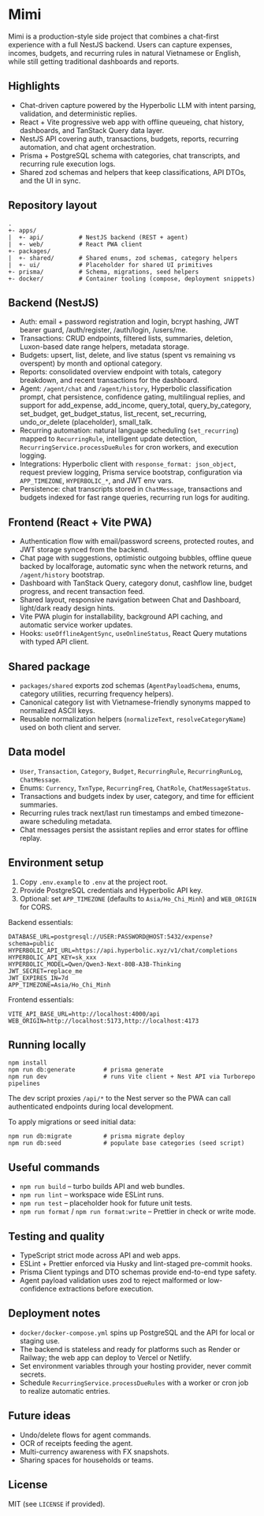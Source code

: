 ﻿# Mimi

Mimi is a production-style side project that combines a chat-first experience with a full NestJS backend. Users can capture expenses, incomes, budgets, and recurring rules in natural Vietnamese or English, while still getting traditional dashboards and reports.

## Highlights

- Chat-driven capture powered by the Hyperbolic LLM with intent parsing, validation, and deterministic replies.
- React + Vite progressive web app with offline queueing, chat history, dashboards, and TanStack Query data layer.
- NestJS API covering auth, transactions, budgets, reports, recurring automation, and chat agent orchestration.
- Prisma + PostgreSQL schema with categories, chat transcripts, and recurring rule execution logs.
- Shared zod schemas and helpers that keep classifications, API DTOs, and the UI in sync.

## Repository layout

```
.
+- apps/
|  +- api/          # NestJS backend (REST + agent)
|  +- web/          # React PWA client
+- packages/
|  +- shared/       # Shared enums, zod schemas, category helpers
|  +- ui/           # Placeholder for shared UI primitives
+- prisma/          # Schema, migrations, seed helpers
+- docker/          # Container tooling (compose, deployment snippets)
```

## Backend (NestJS)

- Auth: email + password registration and login, bcrypt hashing, JWT bearer guard, /auth/register, /auth/login, /users/me.
- Transactions: CRUD endpoints, filtered lists, summaries, deletion, Luxon-based date range helpers, metadata storage.
- Budgets: upsert, list, delete, and live status (spent vs remaining vs overspent) by month and optional category.
- Reports: consolidated overview endpoint with totals, category breakdown, and recent transactions for the dashboard.
- Agent: `/agent/chat` and `/agent/history`, Hyperbolic classification prompt, chat persistence, confidence gating, multilingual replies, and support for add_expense, add_income, query_total, query_by_category, set_budget, get_budget_status, list_recent, set_recurring, undo_or_delete (placeholder), small_talk.
- Recurring automation: natural language scheduling (`set_recurring`) mapped to `RecurringRule`, intelligent update detection, `RecurringService.processDueRules` for cron workers, and execution logging.
- Integrations: Hyperbolic client with `response_format: json_object`, request preview logging, Prisma service bootstrap, configuration via `APP_TIMEZONE`, `HYPERBOLIC_*`, and JWT env vars.
- Persistence: chat transcripts stored in `ChatMessage`, transactions and budgets indexed for fast range queries, recurring run logs for auditing.

## Frontend (React + Vite PWA)

- Authentication flow with email/password screens, protected routes, and JWT storage synced from the backend.
- Chat page with suggestions, optimistic outgoing bubbles, offline queue backed by localforage, automatic sync when the network returns, and `/agent/history` bootstrap.
- Dashboard with TanStack Query, category donut, cashflow line, budget progress, and recent transaction feed.
- Shared layout, responsive navigation between Chat and Dashboard, light/dark ready design hints.
- Vite PWA plugin for installability, background API caching, and automatic service worker updates.
- Hooks: `useOfflineAgentSync`, `useOnlineStatus`, React Query mutations with typed API client.

## Shared package

- `packages/shared` exports zod schemas (`AgentPayloadSchema`, enums, category utilities, recurring frequency helpers).
- Canonical category list with Vietnamese-friendly synonyms mapped to normalized ASCII keys.
- Reusable normalization helpers (`normalizeText`, `resolveCategoryName`) used on both client and server.

## Data model

- `User`, `Transaction`, `Category`, `Budget`, `RecurringRule`, `RecurringRunLog`, `ChatMessage`.
- Enums: `Currency`, `TxnType`, `RecurringFreq`, `ChatRole`, `ChatMessageStatus`.
- Transactions and budgets index by user, category, and time for efficient summaries.
- Recurring rules track next/last run timestamps and embed timezone-aware scheduling metadata.
- Chat messages persist the assistant replies and error states for offline replay.

## Environment setup

1. Copy `.env.example` to `.env` at the project root.
2. Provide PostgreSQL credentials and Hyperbolic API key.
3. Optional: set `APP_TIMEZONE` (defaults to `Asia/Ho_Chi_Minh`) and `WEB_ORIGIN` for CORS.

Backend essentials:

```
DATABASE_URL=postgresql://USER:PASSWORD@HOST:5432/expense?schema=public
HYPERBOLIC_API_URL=https://api.hyperbolic.xyz/v1/chat/completions
HYPERBOLIC_API_KEY=sk_xxx
HYPERBOLIC_MODEL=Qwen/Qwen3-Next-80B-A3B-Thinking
JWT_SECRET=replace_me
JWT_EXPIRES_IN=7d
APP_TIMEZONE=Asia/Ho_Chi_Minh
```

Frontend essentials:

```
VITE_API_BASE_URL=http://localhost:4000/api
WEB_ORIGIN=http://localhost:5173,http://localhost:4173
```

## Running locally

```
npm install
npm run db:generate        # prisma generate
npm run dev                # runs Vite client + Nest API via Turborepo pipelines
```

The dev script proxies `/api/*` to the Nest server so the PWA can call authenticated endpoints during local development.

To apply migrations or seed initial data:

```
npm run db:migrate         # prisma migrate deploy
npm run db:seed            # populate base categories (seed script)
```

## Useful commands

- `npm run build` – turbo builds API and web bundles.
- `npm run lint` – workspace wide ESLint runs.
- `npm run test` – placeholder hook for future unit tests.
- `npm run format` / `npm run format:write` – Prettier in check or write mode.

## Testing and quality

- TypeScript strict mode across API and web apps.
- ESLint + Prettier enforced via Husky and lint-staged pre-commit hooks.
- Prisma Client typings and DTO schemas provide end-to-end type safety.
- Agent payload validation uses zod to reject malformed or low-confidence extractions before execution.

## Deployment notes

- `docker/docker-compose.yml` spins up PostgreSQL and the API for local or staging use.
- The backend is stateless and ready for platforms such as Render or Railway; the web app can deploy to Vercel or Netlify.
- Set environment variables through your hosting provider, never commit secrets.
- Schedule `RecurringService.processDueRules` with a worker or cron job to realize automatic entries.

## Future ideas

- Undo/delete flows for agent commands.
- OCR of receipts feeding the agent.
- Multi-currency awareness with FX snapshots.
- Sharing spaces for households or teams.

## License

MIT (see `LICENSE` if provided).
